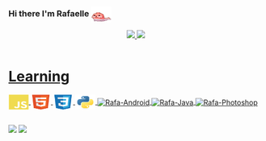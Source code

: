 ### Hi there I'm Rafaelle <img align="center" alt="Rafa-Photoshop" height="30" width="40" src="lala.gif"/>


<div align="center">
  <a href="https://github.com/rafxelle">
  <img height="150em" src="https://github-readme-stats.vercel.app/api?username=rafxelle&show_icons=false&theme=dracula&include_all_commits=false&count_private=true"/>
  <img height="150em" src="https://github-readme-stats.vercel.app/api/top-langs/?username=rafxelle&layout=compact&langs_count=7&theme=dracula"/>
</div>
  
 <div style="display: inline_block"><br>
   <h1>Learning</h1>
  <img align="center" alt="Rafa-Js" height="30" width="40" src="https://raw.githubusercontent.com/devicons/devicon/master/icons/javascript/javascript-plain.svg">
  <img align="center" alt="Rafa-HTML" height="30" width="40" src="https://raw.githubusercontent.com/devicons/devicon/master/icons/html5/html5-original.svg">
  <img align="center" alt="Rafa-CSS" height="30" width="40" src="https://raw.githubusercontent.com/devicons/devicon/master/icons/css3/css3-original.svg">
  <img align="center" alt="Rafa-Python" height="30" width="40" src="https://raw.githubusercontent.com/devicons/devicon/master/icons/python/python-original.svg">
  <img align="center" alt="Rafa-Android" height="30" width="40" src="https://cdn.jsdelivr.net/gh/devicons/devicon/icons/android/android-plain.svg">
  <img align="center" alt="Rafa-Java" height="30" width="40"  src="https://cdn.jsdelivr.net/gh/devicons/devicon/icons/java/java-original.svg">
  <img align="center" alt="Rafa-Photoshop" height="30" width="40"   src="https://cdn.jsdelivr.net/gh/devicons/devicon/icons/photoshop/photoshop-plain.svg" />
</div>
  
 ##
  
<div> 
  <a href="https://instagram.com/rwfaelle" target="_blank"><img src="https://img.shields.io/badge/-Instagram-%23E4405F?style=for-the-badge&logo=instagram&logoColor=white" target="_blank"></a>
  <a href = "mailto:rafaellefpn@gmail.com"><img src="https://img.shields.io/badge/-Gmail-%23333?style=for-the-badge&logo=gmail&logoColor=white" target="_blank"></a>
</div> 
